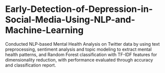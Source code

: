 # Early-Detection-of-Depression-in-Social-Media-Using-NLP-and-Machine-Learning
Conducted NLP-based Mental Health Analysis on Twitter data by using text preprocessing, sentiment analysis and topic modeling to extract mental health patterns, and Random Forest classification with TF-IDF features for dimensionality reduction, with performance evaluated through accuracy and classification report.
